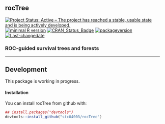 
**rocTree**
-----------

[![Project Status: Active – The project has reached a stable, usable state and is being actively developed.](http://www.repostatus.org/badges/latest/active.svg)](http://www.repostatus.org/#active) [![minimal R version](https://img.shields.io/badge/R%3E%3D-3.4.0-6666ff.svg)](https://cran.r-project.org/) [![CRAN\_Status\_Badge](http://www.r-pkg.org/badges/version/rocTree)](https://cran.r-project.org/package=rocTree) [![packageversion](https://img.shields.io/badge/Package%20version-0.99.7-orange.svg?style=flat-square)](commits/master) [![Last-changedate](https://img.shields.io/badge/last%20change-2018--07--01-yellowgreen.svg)](/commits/master)

<!-- README.md is generated from README.Rmd. Please edit that file -->
### ROC-guided survival trees and forests

------------------------------------------------------------------------

Development
-----------

This package is working in progress.

#### Installation

You can install rocTree from github with:

``` r
## install.packages("devtools")
devtools::install_github("stc04003/rocTree")
```
